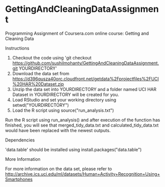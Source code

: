 # GettingAndCleaningDataAssignment
Programming Assignment of Coursera.com online course: Getting and Cleaning Data 

Instructions
  1. Checkout the code using 'git checkout https://github.com/sushilmohanty/GettingAndCleaningDataAssignment.git YOURDIRECTORY'
  2. Download the data set from  https://d396qusza40orc.cloudfront.net/getdata%2Fprojectfiles%2FUCI%20HAR%20Dataset.zip
  3. Unzip the data set into YOURDIRECTORY and a folder named UCI HAR Dataset in YOURDIRECTORY will be created for you.
  4. Load RStudio and set your working directory using setwd("YOURDIRECTORY")
  5. Load the R script using source("run_analysis.txt")

Run the R script using run_analysis() and after execution of the function has finished, you will see that merged_tidy_data.txt and calculated_tidy_data.txt would have been replaced with the newest outputs.

Dependencies

  'data.table' should be installed using install.packages("data.table")

More Information

For more information on the data set, please refer to http://archive.ics.uci.edu/ml/datasets/Human+Activity+Recognition+Using+Smartphones

